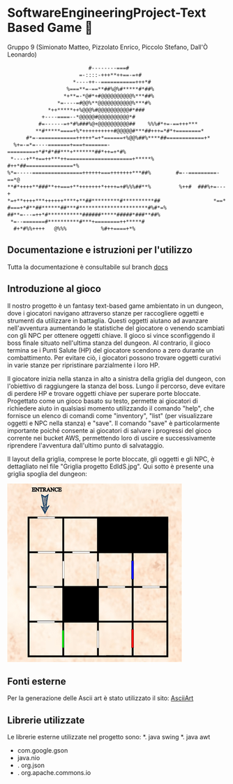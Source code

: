 # SoftwareEngineeringProject-Text Based Game :european_castle:

Gruppo 9 (Simionato Matteo, Pizzolato Enrico, Piccolo Stefano, Dall'Ò Leonardo)
                                                                                                    
                                                           
                              #--------===#                                  
                           =-::::-+++**++==-=+#                              
                         *----++--===========+++*#                           
                       %===**=-==**##%@%#*****#*##%                          
                      *+**=-*@#*+#@@@@@@@@@@%***##%                          
                    *=----=#@@%**@@@@@@@@@@@%***#%                           
                 *++*****++%@@@%#@@@@@@@@@@#*###                             
               +----====--*@@@@@#@@@@@@@@@@*#                                
              #=------=+*#%###%@+@@@@@@@@@@##    %%%#*+=-==+++***            
             **#*****====+%*++++++++++#@@@@@#***##+++=*#*+========*          
          #*=-============+++++*=+*======+%@@%##%****##============+*        
      %+=-=*=----=======+===+=======-=========+*#*#*##***+*******##*++=+*#%  
     *----+**+==++***++=====================+*****%  #++*##===============*% 
    %*=-----================++++++===+++++++***##%        #=--=========-==*@ 
    **#*++++**###**++===+**+++++++*++++=+#%%%##**%         %++#  ###%+=---+  
    *=+**++++***++++++****+**##*********#**********##                 *==*  
    #===+*#**##******##***#**********************#%#*=%                         
    ##**=---=++*#***********######*****#####*###**##%                          
     *=--=======#**********#***+========++*****#                              
      #+*#%%++++   @%%%           %#++====+*%                                 
                                                                                                   
                                                                                
                                                                      

## Documentazione e istruzioni per l'utilizzo
Tutta la documentazione è consultabile sul branch [docs](https://github.com/TeoSimii/SoftwareEngineeringProject/tree/docs)

## Introduzione al gioco
Il nostro progetto è un fantasy text-based game ambientato in un dungeon, dove i giocatori navigano attraverso stanze per raccogliere oggetti e strumenti da utilizzare in battaglia. Questi oggetti aiutano ad avanzare nell'avventura aumentando le statistiche del giocatore o venendo scambiati con gli NPC per ottenere oggetti chiave. Il gioco si vince sconfiggendo il boss finale situato nell'ultima stanza del dungeon. Al contrario, il gioco termina se i Punti Salute (HP) del giocatore scendono a zero durante un combattimento. Per evitare ciò, i giocatori possono trovare oggetti curativi in varie stanze per ripristinare parzialmente i loro HP.

Il giocatore inizia nella stanza in alto a sinistra della griglia del dungeon, con l'obiettivo di raggiungere la stanza del boss. Lungo il percorso, deve evitare di perdere HP e trovare oggetti chiave per superare porte bloccate. Progettato come un gioco basato su testo, permette ai giocatori di richiedere aiuto in qualsiasi momento utilizzando il comando "help", che fornisce un elenco di comandi come "inventory", "list" (per visualizzare oggetti e NPC nella stanza) e "save". Il comando "save" è particolarmente importante poiché consente ai giocatori di salvare i progressi del gioco corrente nei bucket AWS, permettendo loro di uscire e successivamente riprendere l'avventura dall'ultimo punto di salvataggio.

Il layout della griglia, comprese le porte bloccate, gli oggetti e gli NPC, è dettagliato nel file "Griglia progetto EdIdS.jpg". Qui sotto è presente una griglia spoglia del dungeon:

<img src="img/DungeonOverview.png" alt="drawing" width="400"/>

## Fonti esterne
Per la generazione delle Ascii art è stato utilizzato il sito: [AsciiArt](https://www.asciiart.eu/image-to-ascii)

## Librerie utilizzate
Le librerie esterne utilizzate nel progetto sono:
*. java swing
*. java awt
* com.google.gson
* java.nio
* . org.json
* . org.apache.commons.io
